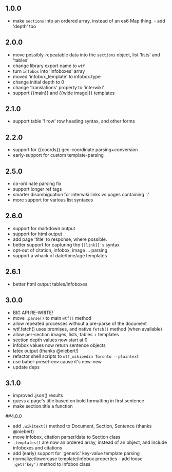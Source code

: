 ## 1.0.0
* make `sections` into an ordered array, instead of an es6 Map thing. - add 'depth' too

## 2.0.0
* move possibly-repeatable data into the `sections` object, list 'lists' and 'tables'
* change library export name to `wtf`
* turn `infobox` into 'infoboxes' array
* moved 'infobox_template' to infobox.type
* change initial depth to 0
* change 'translations' property to 'interwiki'
* support {{main}} and {{wide image|}} templates
## 2.1.0
* support table '! row' row heading syntax, and other forms
## 2.2.0
* support for {{coords}} geo-coordinate parsing+conversion
* early-support for custom template-parsing
## 2.5.0
* co-ordinate parsing fix
* support longer ref tags
* smarter disambiguation for interwiki links vs pages containing ':'
* more support for various list syntaxes

## 2.6.0
* support for markdown output
* support for html output
* add page 'title' to response, where possible.
* better support for capturing the `[[link]]'s` syntax
* opt-out of citation, infobox, image ... parsing
* support a whack of date/time/age templates
## 2.6.1
* better html output tables/infoboxes

## 3.0.0
* BIG API RE-WRITE!
* move `.parse()` to main `wtf()` method
* allow repeated processes without a pre-parse of the document
* wtf.fetch() uses promises, and native `fetch()` method (when available)
* allow per-section images, lists, tables + templates
* section depth values now start at 0
* infobox values now return sentence objects
* latex output (thanks @niebert!)
* refactor shell scripts to `wtf_wikipedia Toronto --plaintext`
* use babel-preset-env cause it's new-new
* update deps
## 3.1.0
* improved .json() results
* guess a page's title based on bold formatting in first sentence
* make section.title a function

##4.0.0
* add `.wikitext()` method to Document, Section, Sentence (thanks @niebert)
* move infobox, citation parser/data to Section class
* `.templates()` are now an ordered array, instead of an object, and include infoboxes and citations
* add (early) support for 'generic' key-value template parsing
* normalize/lowercase template/infobox properties - add loose `.get('key')` method to Infobox class
